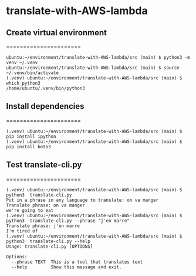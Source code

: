 # translate-with-AWS-lambda


## Create virtual environment
======================

    ubuntu:~/environment/translate-with-AWS-lambda/src (main) $ python3 -m venv ~/.venv
    ubuntu:~/environment/translate-with-AWS-lambda/src (main) $ source ~/.venv/bin/activate
    (.venv) ubuntu:~/environment/translate-with-AWS-lambda/src (main) $ which python3
    /home/ubuntu/.venv/bin/python3  
 
## Install dependencies
======================

    (.venv) ubuntu:~/environment/translate-with-AWS-lambda/src (main) $ pip install ipython
    (.venv) ubuntu:~/environment/translate-with-AWS-lambda/src (main) $ pip install boto3


## Test translate-cli.py
======================

    (.venv) ubuntu:~/environment/translate-with-AWS-lambda/src (main) $ python3  translate-cli.py
    Put in a phrase in any language to translate: on va manger
    Translate phrase: on va manger
    we're going to eat
    (.venv) ubuntu:~/environment/translate-with-AWS-lambda/src (main) $ python3  translate-cli.py --phrase "j'en marre"
    Translate phrase: j'en marre
    I'm tired of
    (.venv) ubuntu:~/environment/translate-with-AWS-lambda/src (main) $ python3  translate-cli.py --help
    Usage: translate-cli.py [OPTIONS]

    Options:
      --phrase TEXT  This is a tool that translates text
      --help         Show this message and exit.
